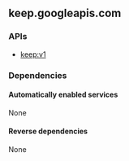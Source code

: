 ## keep.googleapis.com

### APIs

* [ keep:v1 ]( https://keep.googleapis.com/$discovery/rest?version=v1 )

### Dependencies

#### Automatically enabled services

None

#### Reverse dependencies

None
